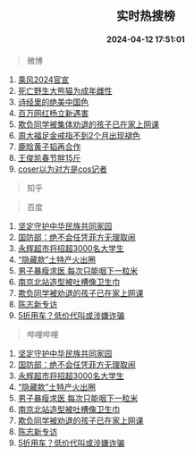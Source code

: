 <div align="center"><h2>实时热搜榜</h2><h4>2024-04-12 17:51:01</h4></div>

> 微博  

1. [乘风2024官宣](https://s.weibo.com/weibo?q=%23%E4%B9%98%E9%A3%8E2024%E5%AE%98%E5%AE%A3%23&t=31&band_rank=1&Refer=top)<br />
2. [死亡野生大熊猫为成年雌性](https://s.weibo.com/weibo?q=%23%E6%AD%BB%E4%BA%A1%E9%87%8E%E7%94%9F%E5%A4%A7%E7%86%8A%E7%8C%AB%E4%B8%BA%E6%88%90%E5%B9%B4%E9%9B%8C%E6%80%A7%23&t=31&band_rank=2&Refer=top)<br />
3. [诗经里的绝美中国色](https://s.weibo.com/weibo?q=%23%E8%AF%97%E7%BB%8F%E9%87%8C%E7%9A%84%E7%BB%9D%E7%BE%8E%E4%B8%AD%E5%9B%BD%E8%89%B2%23&t=31&band_rank=3&Refer=top)<br />
4. [百万网红杨立新遇害](https://s.weibo.com/weibo?q=%23%E7%99%BE%E4%B8%87%E7%BD%91%E7%BA%A2%E6%9D%A8%E7%AB%8B%E6%96%B0%E9%81%87%E5%AE%B3%23&t=31&band_rank=4&Refer=top)<br />
5. [欺负同学被集体劝退的孩子已在家上网课](https://s.weibo.com/weibo?q=%23%E6%AC%BA%E8%B4%9F%E5%90%8C%E5%AD%A6%E8%A2%AB%E9%9B%86%E4%BD%93%E5%8A%9D%E9%80%80%E7%9A%84%E5%AD%A9%E5%AD%90%E5%B7%B2%E5%9C%A8%E5%AE%B6%E4%B8%8A%E7%BD%91%E8%AF%BE%23&t=31&band_rank=5&Refer=top)<br />
6. [周大福足金戒指不到2个月出现褪色](https://s.weibo.com/weibo?q=%23%E5%91%A8%E5%A4%A7%E7%A6%8F%E8%B6%B3%E9%87%91%E6%88%92%E6%8C%87%E4%B8%8D%E5%88%B02%E4%B8%AA%E6%9C%88%E5%87%BA%E7%8E%B0%E8%A4%AA%E8%89%B2%23&t=31&band_rank=6&Refer=top)<br />
7. [鹿晗黄子韬再合作](https://s.weibo.com/weibo?q=%23%E9%B9%BF%E6%99%97%E9%BB%84%E5%AD%90%E9%9F%AC%E5%86%8D%E5%90%88%E4%BD%9C%23&t=31&band_rank=7&Refer=top)<br />
8. [王俊凯春节胖15斤](https://s.weibo.com/weibo?q=%E7%8E%8B%E4%BF%8A%E5%87%AF%E6%98%A5%E8%8A%82%E8%83%9615%E6%96%A4&t=31&band_rank=8&Refer=top)<br />
9. [coser以为对方是cos记者](https://s.weibo.com/weibo?q=coser%E4%BB%A5%E4%B8%BA%E5%AF%B9%E6%96%B9%E6%98%AFcos%E8%AE%B0%E8%80%85&t=31&band_rank=9&Refer=top)<br />

> 知乎  


> 百度  

1. [坚定守护中华民族共同家园](https://www.baidu.com/s?wd=%E5%9D%9A%E5%AE%9A%E5%AE%88%E6%8A%A4%E4%B8%AD%E5%8D%8E%E6%B0%91%E6%97%8F%E5%85%B1%E5%90%8C%E5%AE%B6%E5%9B%AD&sa=fyb_news&rsv_dl=fyb_news)<br />
2. [国防部：绝不会任凭菲方无理取闹](https://www.baidu.com/s?wd=%E5%9B%BD%E9%98%B2%E9%83%A8%EF%BC%9A%E7%BB%9D%E4%B8%8D%E4%BC%9A%E4%BB%BB%E5%87%AD%E8%8F%B2%E6%96%B9%E6%97%A0%E7%90%86%E5%8F%96%E9%97%B9&sa=fyb_news&rsv_dl=fyb_news)<br />
3. [永辉超市将招超3000名大学生](https://www.baidu.com/s?wd=%E6%B0%B8%E8%BE%89%E8%B6%85%E5%B8%82%E5%B0%86%E6%8B%9B%E8%B6%853000%E5%90%8D%E5%A4%A7%E5%AD%A6%E7%94%9F&sa=fyb_news&rsv_dl=fyb_news)<br />
4. [“隐藏款”土特产火出圈](https://www.baidu.com/s?wd=%E2%80%9C%E9%9A%90%E8%97%8F%E6%AC%BE%E2%80%9D%E5%9C%9F%E7%89%B9%E4%BA%A7%E7%81%AB%E5%87%BA%E5%9C%88&sa=fyb_news&rsv_dl=fyb_news)<br />
5. [男子暴瘦求医 每次只能咽下一粒米](https://www.baidu.com/s?wd=%E7%94%B7%E5%AD%90%E6%9A%B4%E7%98%A6%E6%B1%82%E5%8C%BB+%E6%AF%8F%E6%AC%A1%E5%8F%AA%E8%83%BD%E5%92%BD%E4%B8%8B%E4%B8%80%E7%B2%92%E7%B1%B3&sa=fyb_news&rsv_dl=fyb_news)<br />
6. [南京北站造型被吐槽像卫生巾](https://www.baidu.com/s?wd=%E5%8D%97%E4%BA%AC%E5%8C%97%E7%AB%99%E9%80%A0%E5%9E%8B%E8%A2%AB%E5%90%90%E6%A7%BD%E5%83%8F%E5%8D%AB%E7%94%9F%E5%B7%BE&sa=fyb_news&rsv_dl=fyb_news)<br />
7. [欺负同学被劝退的孩子已在家上网课](https://www.baidu.com/s?wd=%E6%AC%BA%E8%B4%9F%E5%90%8C%E5%AD%A6%E8%A2%AB%E5%8A%9D%E9%80%80%E7%9A%84%E5%AD%A9%E5%AD%90%E5%B7%B2%E5%9C%A8%E5%AE%B6%E4%B8%8A%E7%BD%91%E8%AF%BE&sa=fyb_news&rsv_dl=fyb_news)<br />
8. [陈志新专访](https://www.baidu.com/s?wd=%E9%99%88%E5%BF%97%E6%96%B0%E4%B8%93%E8%AE%BF&sa=fyb_news&rsv_dl=fyb_news)<br />
9. [5折用车？低价代叫或涉嫌诈骗](https://www.baidu.com/s?wd=5%E6%8A%98%E7%94%A8%E8%BD%A6%EF%BC%9F%E4%BD%8E%E4%BB%B7%E4%BB%A3%E5%8F%AB%E6%88%96%E6%B6%89%E5%AB%8C%E8%AF%88%E9%AA%97&sa=fyb_news&rsv_dl=fyb_news)<br />

> 哔哩哔哩  

1. [坚定守护中华民族共同家园](https://www.baidu.com/s?wd=%E5%9D%9A%E5%AE%9A%E5%AE%88%E6%8A%A4%E4%B8%AD%E5%8D%8E%E6%B0%91%E6%97%8F%E5%85%B1%E5%90%8C%E5%AE%B6%E5%9B%AD&sa=fyb_news&rsv_dl=fyb_news)<br />
2. [国防部：绝不会任凭菲方无理取闹](https://www.baidu.com/s?wd=%E5%9B%BD%E9%98%B2%E9%83%A8%EF%BC%9A%E7%BB%9D%E4%B8%8D%E4%BC%9A%E4%BB%BB%E5%87%AD%E8%8F%B2%E6%96%B9%E6%97%A0%E7%90%86%E5%8F%96%E9%97%B9&sa=fyb_news&rsv_dl=fyb_news)<br />
3. [永辉超市将招超3000名大学生](https://www.baidu.com/s?wd=%E6%B0%B8%E8%BE%89%E8%B6%85%E5%B8%82%E5%B0%86%E6%8B%9B%E8%B6%853000%E5%90%8D%E5%A4%A7%E5%AD%A6%E7%94%9F&sa=fyb_news&rsv_dl=fyb_news)<br />
4. [“隐藏款”土特产火出圈](https://www.baidu.com/s?wd=%E2%80%9C%E9%9A%90%E8%97%8F%E6%AC%BE%E2%80%9D%E5%9C%9F%E7%89%B9%E4%BA%A7%E7%81%AB%E5%87%BA%E5%9C%88&sa=fyb_news&rsv_dl=fyb_news)<br />
5. [男子暴瘦求医 每次只能咽下一粒米](https://www.baidu.com/s?wd=%E7%94%B7%E5%AD%90%E6%9A%B4%E7%98%A6%E6%B1%82%E5%8C%BB+%E6%AF%8F%E6%AC%A1%E5%8F%AA%E8%83%BD%E5%92%BD%E4%B8%8B%E4%B8%80%E7%B2%92%E7%B1%B3&sa=fyb_news&rsv_dl=fyb_news)<br />
6. [南京北站造型被吐槽像卫生巾](https://www.baidu.com/s?wd=%E5%8D%97%E4%BA%AC%E5%8C%97%E7%AB%99%E9%80%A0%E5%9E%8B%E8%A2%AB%E5%90%90%E6%A7%BD%E5%83%8F%E5%8D%AB%E7%94%9F%E5%B7%BE&sa=fyb_news&rsv_dl=fyb_news)<br />
7. [欺负同学被劝退的孩子已在家上网课](https://www.baidu.com/s?wd=%E6%AC%BA%E8%B4%9F%E5%90%8C%E5%AD%A6%E8%A2%AB%E5%8A%9D%E9%80%80%E7%9A%84%E5%AD%A9%E5%AD%90%E5%B7%B2%E5%9C%A8%E5%AE%B6%E4%B8%8A%E7%BD%91%E8%AF%BE&sa=fyb_news&rsv_dl=fyb_news)<br />
8. [陈志新专访](https://www.baidu.com/s?wd=%E9%99%88%E5%BF%97%E6%96%B0%E4%B8%93%E8%AE%BF&sa=fyb_news&rsv_dl=fyb_news)<br />
9. [5折用车？低价代叫或涉嫌诈骗](https://www.baidu.com/s?wd=5%E6%8A%98%E7%94%A8%E8%BD%A6%EF%BC%9F%E4%BD%8E%E4%BB%B7%E4%BB%A3%E5%8F%AB%E6%88%96%E6%B6%89%E5%AB%8C%E8%AF%88%E9%AA%97&sa=fyb_news&rsv_dl=fyb_news)<br />
